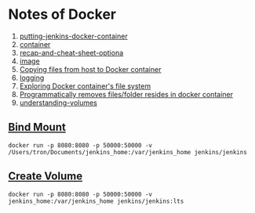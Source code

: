 # Notes of Docker

1. [putting-jenkins-docker-container](https://engineering.riotgames.com/news/putting-jenkins-docker-container)
2. [container](https://docs.docker.com/engine/reference/commandline/container/)
3. [recap-and-cheat-sheet-optiona](https://docs.docker.com/get-started/part2/#recap-and-cheat-sheet-optional)
4. [image](https://docs.docker.com/engine/reference/commandline/image/)
5. [Copying files from host to Docker container](https://stackoverflow.com/a/31971697)
6. [logging](https://docs.docker.com/config/containers/logging/)
7. [Exploring Docker container's file system](https://stackoverflow.com/a/20816397)
8. [Programmatically removes files/folder resides in docker container](https://stackoverflow.com/a/38591846)
9. [understanding-volumes](https://container-solutions.com/understanding-volumes-docker/)
## [Bind Mount](https://docs.docker.com/storage/bind-mounts/)
```shell
docker run -p 8080:8080 -p 50000:50000 -v /Users/tron/Documents/jenkins_home:/var/jenkins_home jenkins/jenkins
```
## [Create Volume](https://docs.docker.com/engine/reference/commandline/volume_create/)
```shell
docker run -p 8080:8080 -p 50000:50000 -v jenkins_home:/var/jenkins_home jenkins/jenkins:lts
```
